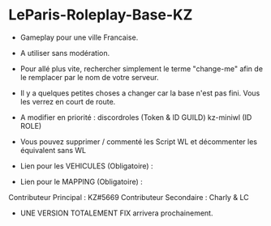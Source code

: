 # LeParis-Roleplay-Base-KZ

- Gameplay pour une ville Francaise.
- A utiliser sans modération.
- Pour allé plus vite, rechercher simplement le terme "change-me" afin de le remplacer par le nom de votre serveur.

- Il y a quelques petites choses a changer car la base n'est pas fini. Vous les verrez en court de route.

- A modifier en priorité :
    discordroles (Token & ID GUILD)
    kz-miniwl (ID ROLE)

- Vous pouvez supprimer / commenté les Script WL et décommenter les équivalent sans WL

- Lien pour les VEHICULES (Obligatoire) : 
- Lien pour le MAPPING (Obligatoire) : 

Contributeur Principal : KZ#5669
Contributeur Secondaire : Charly & LC


- UNE VERSION TOTALEMENT FIX arrivera prochainement.